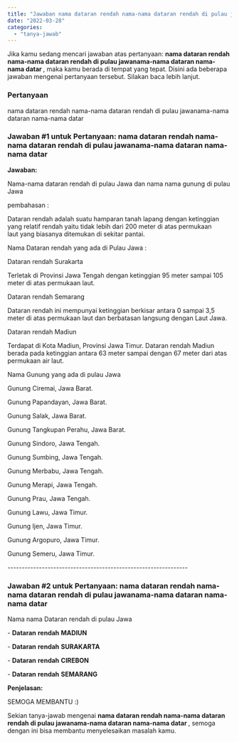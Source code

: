 ```yaml
---
title: "Jawaban nama dataran rendah nama-nama dataran rendah di pulau jawanama-nama dataran nama-nama datar ​"
date: "2022-03-28"
categories: 
  - "tanya-jawab"
---
```


Jika kamu sedang mencari jawaban atas pertanyaan: **nama dataran rendah nama-nama dataran rendah di pulau jawanama-nama dataran nama-nama datar ​**, maka kamu berada di tempat yang tepat. Disini ada beberapa jawaban mengenai pertanyaan tersebut. Silakan baca lebih lanjut.

### Pertanyaan

nama dataran rendah nama-nama dataran rendah di pulau jawanama-nama dataran nama-nama datar ​

### Jawaban #1 untuk Pertanyaan: nama dataran rendah nama-nama dataran rendah di pulau jawanama-nama dataran nama-nama datar ​

**Jawaban:**

Nama-nama dataran rendah di pulau Jawa dan nama nama gunung di pulau Jawa

pembahasan :

Dataran rendah adalah suatu hamparan tanah lapang dengan ketinggian yang relatif rendah yaitu tidak lebih dari 200 meter di atas permukaan laut yang biasanya ditemukan di sekitar pantai.

Nama Dataran rendah yang ada di Pulau Jawa :

Dataran rendah Surakarta

Terletak di Provinsi Jawa Tengah dengan ketinggian 95 meter sampai 105 meter di atas permukaan laut.

Dataran rendah Semarang

Dataran rendah ini mempunyai ketinggian berkisar antara 0 sampai 3,5 meter di atas permukaan laut dan berbatasan langsung dengan Laut Jawa.

Dataran rendah Madiun

Terdapat di Kota Madiun, Provinsi Jawa Timur. Dataran rendah Madiun berada pada ketinggian antara 63 meter sampai dengan 67 meter dari atas permukaan air laut. 

Nama Gunung yang ada di pulau Jawa

Gunung Ciremai, Jawa Barat.

Gunung Papandayan, Jawa Barat.

Gunung Salak, Jawa Barat.

Gunung Tangkupan Perahu, Jawa Barat.

Gunung Sindoro, Jawa Tengah.

Gunung Sumbing, Jawa Tengah.

Gunung Merbabu, Jawa Tengah.

Gunung Merapi, Jawa Tengah.

Gunung Prau, Jawa Tengah.

Gunung Lawu, Jawa Timur.

Gunung Ijen, Jawa Timur.

Gunung Argopuro, Jawa Timur.

Gunung Semeru, Jawa Timur.

\---------------------------------------------------------------

### Jawaban #2 untuk Pertanyaan: nama dataran rendah nama-nama dataran rendah di pulau jawanama-nama dataran nama-nama datar ​

Nama nama Dataran rendah di pulau Jawa

\- **Dataran** **rendah** **MADIUN**

\- **Dataran** **rendah** **SURAKARTA**

\- **Dataran** **rendah** **CIREBON**

\- **Dataran** **rendah** **SEMARANG**

**Penjelasan:**

SEMOGA MEMBANTU :)

Sekian tanya-jawab mengenai **nama dataran rendah nama-nama dataran rendah di pulau jawanama-nama dataran nama-nama datar ​**, semoga dengan ini bisa membantu menyelesaikan masalah kamu.
